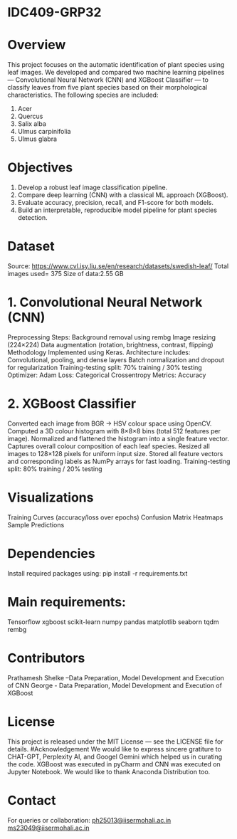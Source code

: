 # IDC409-GRP32
# Overview
This project focuses on the automatic identification of plant species using leaf images.
We developed and compared two machine learning pipelines — Convolutional Neural Network (CNN) and XGBoost Classifier — to classify leaves from five plant species based on their morphological characteristics.
The following species are included:
1.	Acer
2.	Quercus
3.	Salix alba
4.	Ulmus carpinifolia
5.	Ulmus glabra
# Objectives
1. Develop a robust leaf image classification pipeline.
2. Compare deep learning (CNN) with a classical ML approach (XGBoost).
3. Evaluate accuracy, precision, recall, and F1-score for both models.
4. Build an interpretable, reproducible model pipeline for plant species detection.
# Dataset
Source: https://www.cvl.isy.liu.se/en/research/datasets/swedish-leaf/
Total images used= 375
Size of data:2.55 GB
# 1. Convolutional Neural Network (CNN)
Preprocessing Steps:
Background removal using rembg
Image resizing (224×224)
Data augmentation (rotation, brightness, contrast, flipping)
Methodology
Implemented using Keras.
Architecture includes:
Convolutional, pooling, and dense layers
Batch normalization and dropout for regularization
Training-testing split: 70% training / 30% testing
Optimizer: Adam
Loss: Categorical Crossentropy
Metrics: Accuracy
# 2. XGBoost Classifier
Converted each image from BGR → HSV colour space using OpenCV.
Computed a 3D colour histogram with 8×8×8 bins (total 512 features per image).
Normalized and flattened the histogram into a single feature vector.
Captures overall colour composition of each leaf species.
Resized all images to 128×128 pixels for uniform input size.
Stored all feature vectors and corresponding labels as NumPy arrays for fast loading.
Training-testing split: 80% training / 20% testing
# Visualizations
Training Curves (accuracy/loss over epochs)
Confusion Matrix Heatmaps
Sample Predictions
# Dependencies
Install required packages using:
pip install -r requirements.txt
# Main requirements:
Tensorflow
xgboost
scikit-learn
numpy
pandas
matplotlib
seaborn
tqdm
rembg
# Contributors
Prathamesh Shelke –Data Preparation, Model Development and Execution of CNN
George - Data Preparation, Model Development and Execution of XGBoost
# License
This project is released under the MIT License — see the LICENSE file for details.
#Acknowledgement
We would like to express sincere gratiture to CHAT-GPT, Perplexity AI, and Googel Gemini which helped us in curating the code. XGBoost was executed in pyCharm and CNN was executed on Jupyter Notebook. We would like to thank Anaconda Distribution too. 
# Contact
For queries or collaboration: 
ph25013@iisermohali.ac.in
ms23049@iisermohali.ac.in
